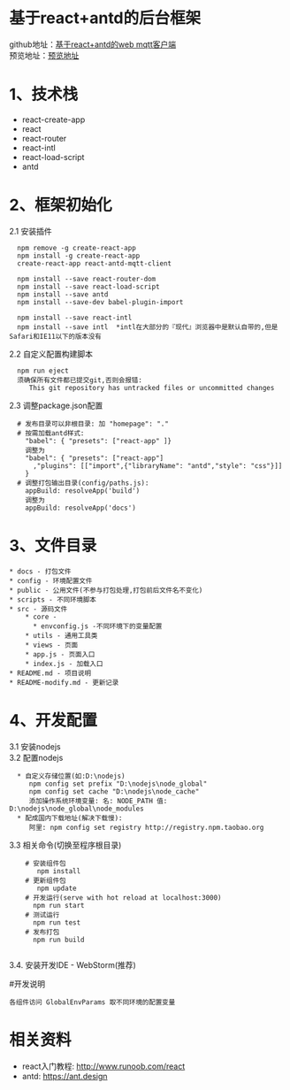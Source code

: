 # 基于react+antd的后台框架
github地址：[基于react+antd的web mqtt客户端](https://github.com/xjc-opensource/react-antd-mqtt-client)  
预览地址：[预览地址](https://xjc-opensource.github.io/react-antd-mqtt-client)

# 1、技术栈
 - react-create-app
 - react
 - react-router
 - react-intl
 - react-load-script
 - antd
 
# 2、框架初始化
2.1 安装插件  
``` 
  npm remove -g create-react-app
  npm install -g create-react-app
  create-react-app react-antd-mqtt-client
  
  npm install --save react-router-dom  
  npm install --save react-load-script  
  npm install --save antd  
  npm install --save-dev babel-plugin-import
   
  npm install --save react-intl 
  npm install --save intl  *intl在大部分的『现代』浏览器中是默认自带的,但是Safari和IE11以下的版本没有
``` 

2.2 自定义配置构建脚本  
``` 
  npm run eject  
  须确保所有文件都已提交git,否则会报错:
     This git repository has untracked files or uncommitted changes
```
     
2.3 调整package.json配置
``` 
  # 发布目录可以非根目录: 加 "homepage": "."
  # 按需加载antd样式:
    "babel": { "presets": ["react-app" ]} 
    调整为
    "babel": { "presets": ["react-app"]
      ,"plugins": [["import",{"libraryName": "antd","style": "css"}]]
    } 
  # 调整打包输出目录(config/paths.js):
    appBuild: resolveApp('build') 
    调整为 
    appBuild: resolveApp('docs')
``` 

# 3、文件目录
```
* docs - 打包文件
* config - 环境配置文件
* public - 公用文件(不参与打包处理,打包前后文件名不变化)
* scripts - 不同环境脚本
* src - 源码文件
    * core - 
      * envconfig.js -不同环境下的变量配置
    * utils - 通用工具类
    * views - 页面
    * app.js - 页面入口
    * index.js - 加载入口
* README.md - 项目说明
* README-modify.md - 更新记录
```

# 4、开发配置
3.1 安装nodejs  
3.2 配置nodejs
``` 
  * 自定义存储位置(如:D:\nodejs)  
     npm config set prefix "D:\nodejs\node_global"  
     npm config set cache "D:\nodejs\node_cache"   
     添加操作系统环境变量: 名: NODE_PATH 值: D:\nodejs\node_global\node_modules
  * 配成国内下载地址(解决下载慢):  
     阿里: npm config set registry http://registry.npm.taobao.org
``` 
3.3 相关命令(切换至程序根目录)
``` 
    # 安装组件包 
       npm install
    # 更新组件包 
       npm update
    # 开发运行(serve with hot reload at localhost:3000)
      npm run start
    # 测试运行
      npm run test
    # 发布打包
      npm run build
    
```
3.4. 安装开发IDE - WebStorm(推荐)

#开发说明
~~~
各组件访问 GlobalEnvParams 取不同环境的配置变量
~~~

# 相关资料
* react入门教程: http://www.runoob.com/react  
* antd: https://ant.design
